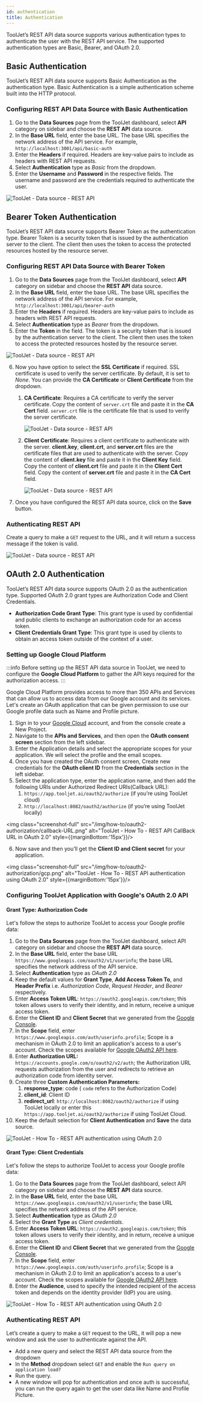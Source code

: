 ```yaml
---
id: authentication
title: Authentication
---
```


ToolJet’s REST API data source supports various authentication types to authenticate the user with the REST API service. The supported authentication types are Basic, Bearer, and OAuth 2.0.

## Basic Authentication

ToolJet’s REST API data source supports Basic Authentication as the authentication type. Basic Authentication is a simple authentication scheme built into the HTTP protocol.

### Configuring REST API Data Source with Basic Authentication

1. Go to the **Data Sources** page from the ToolJet dashboard, select **API** category on sidebar and choose the **REST API** data source.
2. In the **Base URL** field, enter the base URL. The base URL specifies the network address of the API service. For example, `http://localhost:3001/api/basic-auth`
3. Enter the **Headers** if required. Headers are key-value pairs to include as headers with REST API requests.
4. Select **Authentication** type as *Basic* from the dropdown.
5. Enter the **Username** and **Password** in the respective fields. The username and password are the credentials required to authenticate the user.

<img className="screenshot-full" src="/img/datasource-reference/rest-api/basic.png" alt="ToolJet - Data source - REST API" />

## Bearer Token Authentication

ToolJet’s REST API data source supports Bearer Token as the authentication type. Bearer Token is a security token that is issued by the authentication server to the client. The client then uses the token to access the protected resources hosted by the resource server.

### Configuring REST API Data Source with Bearer Token

1. Go to the **Data Sources** page from the ToolJet dashboard, select **API** category on sidebar and choose the **REST API** data source.
2. In the **Base URL** field, enter the base URL. The base URL specifies the network address of the API service. For example, `http://localhost:3001/api/bearer-auth`
3. Enter the **Headers** if required. Headers are key-value pairs to include as headers with REST API requests.
4. Select **Authentication** type as *Bearer* from the dropdown.
5. Enter the **Token** in the field. The token is a security token that is issued by the authentication server to the client. The client then uses the token to access the protected resources hosted by the resource server.
  
<img className="screenshot-full" src="/img/datasource-reference/rest-api/none.png" alt="ToolJet - Data source - REST API" />

6. Now you have option to select the **SSL Certificate** if required. SSL certificate is used to verify the server certificate. By default, it is set to *None*. You can provide the **CA Certificate** or **Client Certificate** from the dropdown.
    1. **CA Certificate**: Requires a CA certificate to verify the server certificate. Copy the content of `server.crt` file and paste it in the **CA Cert** field. `server.crt` file is the certificate file that is used to verify the server certificate.
  
        <img className="screenshot-full" src="/img/datasource-reference/rest-api/cacert.png" alt="ToolJet - Data source - REST API" />

    2. **Client Certificate**: Requires a client certificate to authenticate with the server. **client.key**, **client.crt**, and **server.crt** files are the certificate files that are used to authenticate with the server. Copy the content of **client.key** file and paste it in the **Client Key** field. Copy the content of **client.crt** file and paste it in the **Client Cert** field. Copy the content of **server.crt** file and paste it in the **CA Cert** field.
  
        <img className="screenshot-full" src="/img/datasource-reference/rest-api/clientcert.png" alt="ToolJet - Data source - REST API" />

7. Once you have configured the REST API data source, click on the **Save** button.

### Authenticating REST API

Create a query to make a `GET` request to the URL, and it will return a success message if the token is valid.

<div style={{textAlign: 'center'}}>

<img className="screenshot-full" src="/img/datasource-reference/rest-api/bearersuccess.png" alt="ToolJet - Data source - REST API" />

</div>

## OAuth 2.0 Authentication

ToolJet’s REST API data source supports OAuth 2.0 as the authentication type. Supported OAuth 2.0 grant types are Authorization Code and Client Credentials.

- **Authorization Code Grant Type**: This grant type is used by confidential and public clients to exchange an authorization code for an access token.
- **Client Credentials Grant Type**: This grant type is used by clients to obtain an access token outside of the context of a user.

### Setting up Google Cloud Platform

:::info
Before setting up the REST API data source in ToolJet, we need to configure the **Google Cloud Platform** to gather the API keys required for the authorization access.
:::

Google Cloud Platform provides access to more than 350 APIs and Services that can allow us to access data from our Google account and its services. Let's create an OAuth application that can be given permission to use our Google profile data such as Name and Profile picture.

1. Sign in to your [Google Cloud](https://cloud.google.com/) account, and from the console create a New Project.
2. Navigate to the **APIs and Services**, and then open the **OAuth consent screen** section from the left sidebar.
3. Enter the Application details and select the appropriate scopes for your application. We will select the profile and the email scopes. 
4. Once you have created the OAuth consent screen, Create new credentials for the **OAuth client ID** from the **Credentials** section in the left sidebar.
5. Select the application type, enter the application name, and then add the following URIs under Authorized Redirect URIs(Callback URL):
    1. `https://app.tooljet.ai/oauth2/authorize` (if you’re using ToolJet cloud)
    2. `http://localhost:8082/oauth2/authorize` (if you’re using ToolJet locally)

<img class="screenshot-full" src="/img/how-to/oauth2-authorization/callback-URL.png" alt="ToolJet - How To - REST API CallBack URL in OAuth 2.0" style={{marginBottom:'15px'}}/>

6. Now save and then you’ll get the **Client ID and Client secret** for your application.

<img class="screenshot-full" src="/img/how-to/oauth2-authorization/gcp.png" alt="ToolJet - How To - REST API authentication using OAuth 2.0" style={{marginBottom:'15px'}}/>

### Configuring ToolJet Application with Google's OAuth 2.0 API

#### Grant Type: Authorization Code

Let's follow the steps to authorize ToolJet to access your Google profile data:

1. Go to the **Data Sources** page from the ToolJet dashboard, select API category on sidebar and choose the **REST API** data source.
2. In the **Base URL** field, enter the base URL `https://www.googleapis.com/oauth2/v1/userinfo`; the base URL specifies the network address of the API service.
3. Select **Authentication** type as *OAuth 2.0*
4. Keep the default values for **Grant Type**, **Add Access Token To**, and **Header Prefix** i.e. *Authorization Code*, *Request Header*, and *Bearer* respectively.
5. Enter **Access Token URL**: `https://oauth2.googleapis.com/token`; this token allows users to verify their identity, and in return, receive a unique access token.
6. Enter the **Client ID** and **Client Secret** that we generated from the [Google Console](http://console.developers.google.com/).
7. In the **Scope** field, enter `https://www.googleapis.com/auth/userinfo.profile`; Scope is a mechanism in OAuth 2.0 to limit an application's access to a user's account. Check the scopes available for [Google OAuth2 API here](https://developers.google.com/identity/protocols/oauth2/scopes#oauth2).
8. Enter **Authorization URL:** `https://accounts.google.com/o/oauth2/v2/auth`; the Authorization URL requests authorization from the user and redirects to retrieve an authorization code from identity server.
9. Create three **Custom Authentication Parameters:**
    1. **response_type**: code ( `code` refers to the Authorization Code)
    2. **client_id**: Client ID
    3. **redirect_url**: `http://localhost:8082/oauth2/authorize` if using ToolJet locally or enter this `https://app.tooljet.ai/oauth2/authorize` if using ToolJet Cloud.
10. Keep the default selection for **Client Authentication** and **Save** the data source.

<img class="screenshot-full" src="/img/how-to/oauth2-authorization/restapi-v2.png" alt="ToolJet - How To - REST API authentication using OAuth 2.0" />

#### Grant Type: Client Credentials

Let's follow the steps to authorize ToolJet to access your Google profile data:

1. Go to the **Data Sources** page from the ToolJet dashboard, select API category on sidebar and choose the **REST API** data source.
2. In the **Base URL** field, enter the base URL `https://www.googleapis.com/oauth2/v1/userinfo`; the base URL specifies the network address of the API service.
3. Select **Authentication** type as *OAuth 2.0*
4. Select the **Grant Type** as *Client credentials*.
5. Enter **Access Token URL**: `https://oauth2.googleapis.com/token`; this token allows users to verify their identity, and in return, receive a unique access token.
6. Enter the **Client ID** and **Client Secret** that we generated from the [Google Console](http://console.developers.google.com/).
7. In the **Scope** field, enter `https://www.googleapis.com/auth/userinfo.profile`; Scope is a mechanism in OAuth 2.0 to limit an application's access to a user's account. Check the scopes available for [Google OAuth2 API here](https://developers.google.com/identity/protocols/oauth2/scopes#oauth2).
8. Enter the **Audience**, used to specify the intended recipient of the access token and depends on the identity provider (IdP) you are using.

<img class="screenshot-full" src="/img/how-to/oauth2-authorization/restapi-client.png" alt="ToolJet - How To - REST API authentication using OAuth 2.0" />

### Authenticating REST API

Let’s create a query to make a `GET` request to the URL, it will pop a new window and ask the user to authenticate against the API.

- Add a new query and select the REST API data source from the dropdown
- In the **Method** dropdown select `GET` and enable the  `Run query on application load?`
- Run the query. 
- A new window will pop for authentication and once auth is successful, you can run the query again to get the user data like Name and Profile Picture.